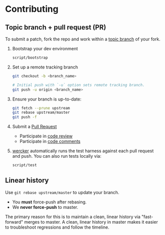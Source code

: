 Contributing
============

Topic branch + pull request (PR)
--------------------------------

To submit a patch, fork the repo and work within
a [topic branch](http://progit.org/book/ch3-4.html) of your fork.

1. Bootstrap your dev environment

   ```bash
   script/bootstrap
   ```

1. Set up a remote tracking branch

    ```bash
    git checkout -b <branch_name>

    # Initial push with `-u` option sets remote tracking branch.
    git push -u origin <branch_name>
    ```

1. Ensure your branch is up-to-date:

    ```bash
    git fetch --prune upstream
    git rebase upstream/master
    git push -f
    ```

1. Submit a [Pull Request](https://help.github.com/articles/using-pull-requests)
   - Participate in [code review](https://github.com/features/projects/codereview)
   - Participate in [code comments](https://github.com/blog/42-commit-comments)

1. [wercker](https://app.wercker.com/#applications/5348013a85c557fb5700aa1d)
   automatically runs the test harness against each pull request and push.
   You can also run tests locally via:

   ```bash
   script/test
   ```



Linear history
--------------

Use `git rebase upstream/master` to update your branch.

* You **must** force-push after rebasing.
* We **never force-push** to master.

The primary reason for this is to maintain a clean, linear history
via "fast-forward" merges to master.
A clean, linear history in master makes it easier
to troubleshoot regressions and follow the timeline.
